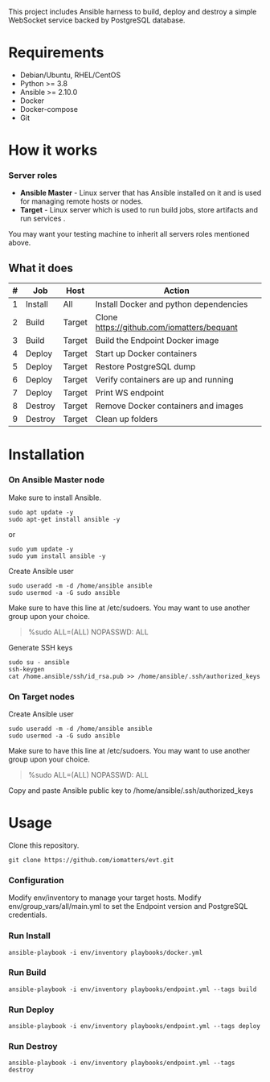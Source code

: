 This project includes Ansible harness to build, deploy and destroy a simple WebSocket service backed by PostgreSQL database.

# Requirements

 - Debian/Ubuntu, RHEL/CentOS
 - Python >= 3.8
 - Ansible >= 2.10.0
 - Docker
 - Docker-compose
 - Git

# How it works

### Server roles

 - **Ansible Master** - Linux server that has Ansible installed on it and is used for managing remote hosts or nodes.
 - **Target** -  Linux server which is used to run build jobs, store artifacts and run services .

You may want your testing machine to inherit all servers roles mentioned above.

## What it does

| # | Job |Host |Action|
|--|--|--|--|
| 1 |Install |All| Install Docker and python dependencies|
| 2 |Build |Target| Clone https://github.com/iomatters/bequant|
| 3 |Build |Target| Build the Endpoint Docker image|
| 4 |Deploy |Target| Start up Docker containers|
| 5 |Deploy |Target| Restore PostgreSQL dump|
| 6 |Deploy |Target| Verify containers are up and running|
| 7 |Deploy |Target| Print WS endpoint|
| 8 |Destroy |Target| Remove Docker containers and images|
| 9 |Destroy |Target| Clean up folders|

# Installation

### On Ansible Master node

Make sure to install Ansible.

    sudo apt update -y
    sudo apt-get install ansible -y
or

    sudo yum update -y
    sudo yum install ansible -y

Create Ansible user

    sudo useradd -m -d /home/ansible ansible
    sudo usermod -a -G sudo ansible

Make sure to have this line at /etc/sudoers. You may want to use another group upon your choice.

> %sudo  ALL=(ALL) NOPASSWD: ALL

Generate SSH keys

    sudo su - ansible
    ssh-keygen
    cat /home.ansible/ssh/id_rsa.pub >> /home/ansible/.ssh/authorized_keys

### On Target nodes

Create Ansible user

    sudo useradd -m -d /home/ansible ansible
    sudo usermod -a -G sudo ansible

Make sure to have this line at /etc/sudoers. You may want to use another group upon your choice.

> %sudo  ALL=(ALL) NOPASSWD: ALL

Copy and paste Ansible public key to /home/ansible/.ssh/authorized_keys

# Usage

Clone this repository.

    git clone https://github.com/iomatters/evt.git

### Configuration

Modify env/inventory to manage your target hosts.
Modify env/group_vars/all/main.yml to set the Endpoint version and PostgreSQL credentials.

### Run Install

    ansible-playbook -i env/inventory playbooks/docker.yml
### Run Build

    ansible-playbook -i env/inventory playbooks/endpoint.yml --tags build
### Run Deploy

    ansible-playbook -i env/inventory playbooks/endpoint.yml --tags deploy
### Run Destroy

    ansible-playbook -i env/inventory playbooks/endpoint.yml --tags destroy
